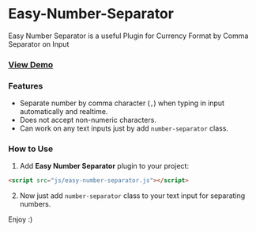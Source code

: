 # Easy-Number-Separator

Easy Number Separator is a useful Plugin for Currency Format by Comma Separator on Input

### <a href="https://amirsaa.github.io/Easy-Number-Separator/" target="_blank">View Demo</a>

### Features

- Separate number by comma character (`,`) when typing in input automatically and realtime.
- Does not accept non-numeric characters.
- Can work on any text inputs just by add `number-separator` class.

### How to Use

1. Add **Easy Number Separator** plugin to your project:

```html
<script src="js/easy-number-separator.js"></script>
```

2. Now just add `number-separator` class to your text input for separating numbers.

Enjoy :)
